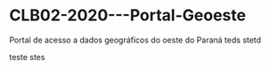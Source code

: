 # CLB02-2020---Portal-Geoeste
Portal de acesso a dados geográficos do oeste do Paraná
 teds stetd

 teste
 stes
 